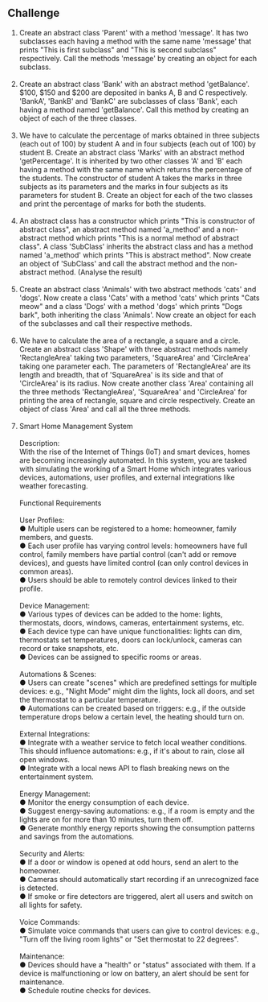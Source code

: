 Challenge
---

1. Create an abstract class 'Parent' with a method 'message'. It has two subclasses each having a method with the same name 'message' that prints "This is first subclass" and "This is second subclass" respectively. Call the methods 'message' by creating an object for each subclass.<br /><br />
2. Create an abstract class 'Bank' with an abstract method 'getBalance'. $100, $150 and $200 are deposited in banks A, B and C respectively. 'BankA', 'BankB' and 'BankC' are subclasses of class 'Bank', each having a method named 'getBalance'. Call this method by creating an object of each of the three classes.<br /><br />
3. We have to calculate the percentage of marks obtained in three subjects (each out of 100) by student A and in four subjects (each out of 100) by student B. Create an abstract class 'Marks' with an abstract method 'getPercentage'. It is inherited by two other classes 'A' and 'B' each having a method with the same name which returns the percentage of the students. The constructor of student A takes the marks in three subjects as its parameters and the marks in four subjects as its parameters for student B. Create an object for each of the two classes and print the percentage of marks for both the students.<br /><br />
4. An abstract class has a constructor which prints "This is constructor of abstract class", an abstract method named 'a_method' and a non-abstract method which prints "This is a normal method of abstract class". A class 'SubClass' inherits the abstract class and has a method named 'a_method' which prints "This is abstract method". Now create an object of 'SubClass' and call the abstract method and the non-abstract method. (Analyse the result) <br /><br />
5. Create an abstract class 'Animals' with two abstract methods 'cats' and 'dogs'. Now create a class 'Cats' with a method 'cats' which prints "Cats meow" and a class 'Dogs' with a method 'dogs' which prints "Dogs bark", both inheriting the class 'Animals'. Now create an object for each of the subclasses and call their respective methods.<br /><br />
6. We have to calculate the area of a rectangle, a square and a circle. Create an abstract class 'Shape' with three abstract methods namely 'RectangleArea' taking two parameters, 'SquareArea' and 'CircleArea' taking one parameter each. The parameters of 'RectangleArea' are its length and breadth, that of 'SquareArea' is its side and that of 'CircleArea' is its radius. Now create another class 'Area' containing all the three methods 'RectangleArea', 'SquareArea' and 'CircleArea' for printing the area of rectangle, square and circle respectively. Create an object of class 'Area' and call all the three methods.<br /><br />
7. Smart Home Management System<br /><br />
   Description:<br />
   With the rise of the Internet of Things (IoT) and smart devices, homes are becoming increasingly automated. In this system, you are tasked with simulating the working of a Smart Home which integrates various devices, automations, user profiles, and external integrations like weather forecasting.<br /><br />
   Functional Requirements<br /><br />
   User Profiles:<br />
   ● Multiple users can be registered to a home: homeowner, family members, and guests.<br />
   ● Each user profile has varying control levels: homeowners have full control, family members have partial control (can't add or remove devices), and guests have limited control (can only control devices in common areas).<br />
   ● Users should be able to remotely control devices linked to their profile.<br /><br />
   Device Management:<br />
   ● Various types of devices can be added to the home: lights, thermostats, doors, windows, cameras, entertainment systems, etc.<br />
   ● Each device type can have unique functionalities: lights can dim, thermostats set temperatures, doors can lock/unlock, cameras can record or take snapshots, etc.<br />
   ● Devices can be assigned to specific rooms or areas.<br /><br />
   Automations & Scenes:<br />
   ● Users can create "scenes" which are predefined settings for multiple devices: e.g., "Night Mode" might dim the lights, lock all doors, and set the thermostat to a particular temperature.<br />
   ● Automations can be created based on triggers: e.g., if the outside temperature drops below a certain level, the heating should turn on.<br /><br />
   External Integrations:<br />
   ● Integrate with a weather service to fetch local weather conditions. This should influence automations: e.g., if it's about to rain, close all open windows.<br />
   ● Integrate with a local news API to flash breaking news on the entertainment system.<br /><br />
   Energy Management:<br />
   ● Monitor the energy consumption of each device.<br />
   ● Suggest energy-saving automations: e.g., if a room is empty and the lights are on for more than 10 minutes, turn them off.<br />
   ● Generate monthly energy reports showing the consumption patterns and savings from the automations.<br /><br />
   Security and Alerts:<br />
   ● If a door or window is opened at odd hours, send an alert to the homeowner.<br />
   ● Cameras should automatically start recording if an unrecognized face is detected.<br />
   ● If smoke or fire detectors are triggered, alert all users and switch on all lights for safety.<br /><br />
   Voice Commands: <br />
   ● Simulate voice commands that users can give to control devices: e.g., "Turn off the living room lights" or "Set thermostat to 22 degrees".<br /><br />
   Maintenance: <br />
   ● Devices should have a "health" or "status" associated with them. If a device is malfunctioning or low on battery, an alert should be sent for maintenance.<br />
   ● Schedule routine checks for devices.<br />